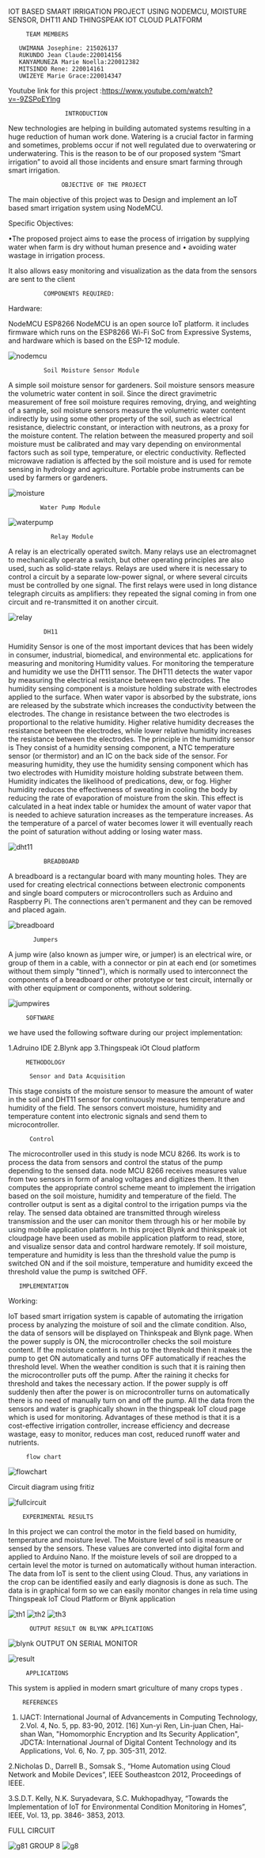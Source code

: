 IOT BASED SMART IRRIGATION PROJECT USING NODEMCU, MOISTURE SENSOR, DHT11 AND THINGSPEAK IOT CLOUD PLATFORM


         TEAM MEMBERS

       UWIMANA Josephine: 215026137
       RUKUNDO Jean Claude:220014156
       KANYAMUNEZA Marie Noella:220012382
       MITSINDO Rene: 220014161
       UWIZEYE Marie Grace:220014347

Youtube link for this project :https://www.youtube.com/watch?v=-9ZSPoEYIng

                    INTRODUCTION
 
New technologies are helping in building automated systems resulting in a huge reduction of human work done. Watering is a crucial factor in farming and sometimes, problems occur if not well regulated due to overwatering or underwatering. This is the reason to be of our proposed system “Smart irrigation” to avoid all those incidents and ensure smart farming through smart irrigation.

                   OBJECTIVE OF THE PROJECT 

The main objective of this project was to Design and implement an IoT based smart irrigation system using NodeMCU.

Specific Objectives:

•The proposed project aims to ease the process of irrigation by supplying water when farm is dry without human presence and
• avoiding water wastage in irrigation process.

It also allows easy monitoring and visualization as the data from the sensors are sent to the client

              COMPONENTS REQUIRED:

Hardware:

NodeMCU ESP8266
 NodeMCU is an open source IoT platform. it includes firmware which runs on the ESP8266 Wi-Fi SoC from Expressive Systems, and hardware which is based on the ESP-12 module.

 ![nodemcu](https://user-images.githubusercontent.com/23235363/75878001-882fff00-5e21-11ea-8770-2d16563cb1b0.JPG)
 
              Soil Moisture Sensor Module
 
A simple soil moisture sensor for gardeners. Soil moisture sensors measure the volumetric water content in soil. Since the direct gravimetric measurement of free soil moisture requires removing, drying, and weighting of a sample, soil moisture sensors measure the volumetric water content indirectly by using some other property of the soil, such as electrical resistance, dielectric constant, or interaction with neutrons, as a proxy for the moisture content. The relation between the measured property and soil moisture must be calibrated and may vary depending on environmental factors such as soil type, temperature, or electric conductivity. Reflected microwave radiation is affected by the soil moisture and is used for remote sensing in hydrology and agriculture. Portable probe instruments can be used by farmers or gardeners.

![moisture](https://user-images.githubusercontent.com/23235363/75878166-db09b680-5e21-11ea-8c17-c2eb49008d83.JPG)

	         Water Pump Module
	
![waterpump](https://user-images.githubusercontent.com/23235363/75878364-24f29c80-5e22-11ea-890d-be47087f1055.JPG)

                Relay Module

A relay is an electrically operated switch. Many relays use an electromagnet to mechanically operate a switch, but other operating principles are also used, such as solid-state relays. Relays are used where it is necessary to control a circuit by a separate low-power signal, or where several circuits must be controlled by one signal. The first relays were used in long distance telegraph circuits as amplifiers: they repeated the signal coming in from one circuit and re-transmitted it on another circuit.

![relay](https://user-images.githubusercontent.com/23235363/75879018-430ccc80-5e23-11ea-941c-8837d661ca79.JPG)

              DH11

Humidity Sensor is one of the most important devices that has been widely in consumer, industrial, biomedical, and environmental etc. applications for measuring and monitoring Humidity values. For monitoring the temperature and humidity we use the DHT11 sensor. The DHT11 detects the water vapor by measuring the electrical resistance between two electrodes. The humidity sensing component is a moisture holding substrate with electrodes applied to the surface. When water vapor is absorbed by the substrate, ions are released by the substrate which increases the conductivity between the electrodes. The change in resistance between the two electrodes is proportional to the relative humidity. Higher relative humidity decreases the resistance between the electrodes, while lower relative humidity increases the resistance between the electrodes. The principle in the humidity sensor is They consist of a humidity sensing component, a NTC temperature sensor (or thermistor) and an IC on the back side of the sensor. For measuring humidity, they use the humidity sensing component which has two electrodes with Humidity moisture holding substrate between them. Humidity indicates the likelihood of predications, dew, or fog. Higher humidity reduces the effectiveness of sweating in cooling the body by reducing the rate of evaporation of moisture from the skin. This effect is calculated in a heat index table or humidex the amount of water vapor that is needed to achieve saturation increases as the temperature increases. As the temperature of a parcel of water becomes lower it will eventually reach the point of saturation without adding or losing water mass.

![dht11](https://user-images.githubusercontent.com/23235363/75879069-5f106e00-5e23-11ea-8401-2998fc054a47.JPG)

              BREADBOARD

A breadboard is a rectangular board with many mounting holes. They are used for creating electrical connections between electronic components and single board computers or microcontrollers such as Arduino and Raspberry Pi. The connections aren't permanent and they can be removed and placed again.

![breadboard](https://user-images.githubusercontent.com/23235363/75879117-78191f00-5e23-11ea-95b9-c6c0d1f5d4df.JPG)

           Jumpers 

A jump wire (also known as jumper wire, or jumper) is an electrical wire, or group of them in a cable, with a connector or pin at each end (or sometimes without them  simply "tinned"), which is normally used to interconnect the components of a breadboard or other prototype or test circuit, internally or with other equipment or components, without soldering.

![jumpwires](https://user-images.githubusercontent.com/23235363/75879158-8f580c80-5e23-11ea-8c55-019c8f6cb02e.JPG)

         SOFTWARE 
we have used the following software during our project implementation:

1.Adruino IDE
2.Blynk app
3.Thingspeak iOt Cloud platform


         METHODOLOGY 

          Sensor and Data Acquisition 

This stage consists of the moisture sensor to measure the amount of water in the soil and DHT11 sensor for continuously measures   temperature and humidity of the field. The sensors convert moisture, humidity and temperature content into electronic signals and send them to microcontroller. 

          Control 

The microcontroller used in this study is node MCU 8266. Its work is to process the data from sensors and control the status of the pump depending to the sensed data. node MCU 8266 receives measures value from two sensors in form of analog voltages and digitizes them. It then computes the appropriate control scheme meant to implement the irrigation based on the soil moisture, humidity and temperature of the field. The controller output is sent as a digital control to the irrigation pumps via the relay. The sensed data obtained are transmitted through wireless transmission and the user can monitor them through his or her mobile by using mobile application platform. In this project Blynk and thinkspeak iot cloudpage have been used as mobile application platform to read, store, and visualize sensor data and control hardware remotely. If soil moisture, temperature and humidity is less than the threshold value the pump is switched ON and if the soil moisture, temperature and humidity exceed the threshold value the pump is switched OFF.  

       IMPLEMENTATION

Working: 

IoT based smart irrigation system is capable of automating the irrigation process by analyzing the moisture of soil and the climate condition. Also, the data of sensors will be displayed on Thinkspeak and Blynk page. When the power supply is ON, the microcontroller checks the soil moisture content. If the moisture content is not up to the threshold then it makes the pump to get ON automatically and turns OFF automatically if reaches the threshold level. When the weather condition is such that it is raining then the microcontroller puts off the pump. After the raining it checks for threshold and takes the necessary action. If the power supply is off suddenly then after the power is on microcontroller turns on automatically there is no need of manually turn on and off the pump. All the data from the sensors and water is graphically shown in the thingspeak IoT cloud page which is used for monitoring. Advantages of these method is that it is a cost-effective irrigation controller, increase efficiency and decrease wastage, easy to monitor, reduces man cost, reduced runoff water and nutrients.

         flow chart 

![flowchart](https://user-images.githubusercontent.com/23235363/75879270-c4fcf580-5e23-11ea-942a-442c51f89d8b.JPG)

Circuit diagram using fritiz

 ![fullcircuit](https://user-images.githubusercontent.com/23235363/75879310-da721f80-5e23-11ea-8342-7914c5f33777.JPG)

        EXPERIMENTAL RESULTS

In this project we can control the motor in the field based on humidity, temperature and moisture level. The Moisture level of soil is measure or sensed by the sensors. These values are converted into digital form and applied to Arduino Nano. If the moisture levels of soil are dropped to a certain level the motor is turned on automatically without human interaction. The data from IoT is sent to the client using Cloud. Thus, any variations in the crop can be identified easily and early diagnosis is done as such.
The data is in graphical form so we can easily monitor changes in rela time using Thingspeak IoT Cloud Platform or Blynk application 
           
![th1](https://user-images.githubusercontent.com/23235363/75879381-01305600-5e24-11ea-9c1a-dd2c1017e9a8.JPG)
![th2](https://user-images.githubusercontent.com/23235363/75879401-09889100-5e24-11ea-934c-0b51f20db173.JPG)
![th3](https://user-images.githubusercontent.com/23235363/75879407-0db4ae80-5e24-11ea-908d-cc0c7f488012.JPG)

          OUTPUT RESULT ON BLYNK APPLICATIONS 
	  
 ![blynk](https://user-images.githubusercontent.com/61824844/75997318-d6b7c900-5f07-11ea-9f7c-bd2dd2281a1b.jpeg)
          OUTPUT ON SERIAL MONITOR 
 
 ![result](https://user-images.githubusercontent.com/23235363/75879585-494f7880-5e24-11ea-9c4f-eb08aa60f16b.JPG)

 
         APPLICATIONS
	 
This system is applied in modern smart griculture of many crops types .

        REFERENCES

 1. IJACT: International Journal of Advancements in Computing Technology, 2.Vol. 4, No. 5, pp. 83-90, 2012. [16]
Xun-yi Ren, Lin-juan Chen, Hai-shan Wan, "Homomorphic Encryption and Its Security Application", JDCTA:
International Journal of Digital Content Technology and its Applications, Vol. 6, No. 7, pp. 305-311, 2012.

  2.Nicholas D., Darrell B., Somsak S., “Home Automation using Cloud Network and Mobile Devices”, IEEE Southeastcon 2012, Proceedings of IEEE.
 
  3.S.D.T. Kelly, N.K. Suryadevara, S.C. Mukhopadhyay, “Towards the Implementation of IoT for Environmental Condition Monitoring in Homes”, IEEE, Vol. 13, pp. 3846- 3853, 2013.
 



   FULL CIRCUIT 

![g81](https://user-images.githubusercontent.com/23235363/75876854-2373a500-5e1f-11ea-92ac-69da39176cda.jpeg)
GROUP 8
![g8](https://user-images.githubusercontent.com/23235363/75876461-6b45fc80-5e1e-11ea-93f4-56c7a71be07b.jpeg)
